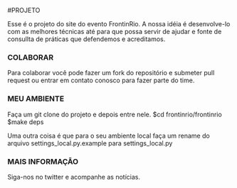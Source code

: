 #PROJETO

Esse é o projeto do site do evento FrontinRio. A nossa idéia é desenvolve-lo com as melhores técnicas até para que possa servir de ajudar e fonte de consullta de práticas que defendemos e acreditamos.


### COLABORAR
Para colaborar você pode fazer um fork do repositório e submeter pull request ou entrar em contato conosco para fazer parte do time.


### MEU AMBIENTE
Faça um git clone do projeto e depois entre nele.
    $cd frontinrio/frontinrio
    $make deps

Uma outra coisa é que para o seu ambiente local faça um rename do arquivo settings_local.py.example para settings_local.py

### MAIS INFORMAÇÃO
Siga-nos no twitter e acompanhe as notícias.


